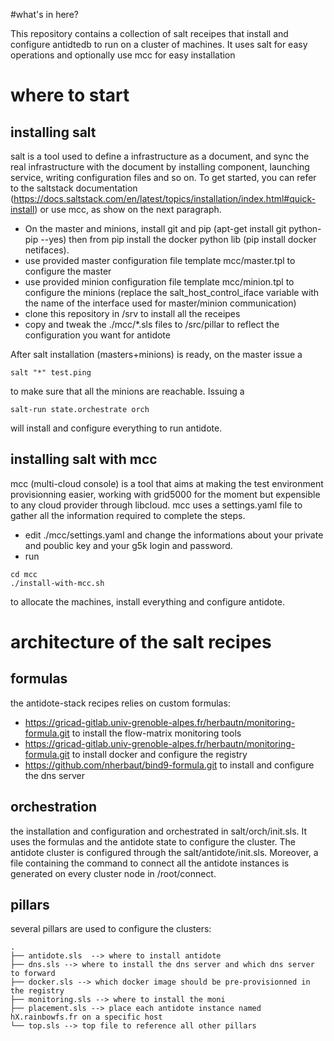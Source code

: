 #what's in here?

This repository contains a collection of salt receipes that install and configure antidtedb to run on a cluster of machines. It uses salt for easy operations and optionally use mcc for easy installation

# where to start

## installing salt

salt is a tool used to define a infrastructure as a document, and sync the real infrastructure with the document by installing component, launching service, writing configuration files and so on.
To get started, you can refer to the saltstack documentation (https://docs.saltstack.com/en/latest/topics/installation/index.html#quick-install) or use mcc, as show on the next paragraph.

* On the master and minions, install git and pip (apt-get install git python-pip --yes) then from pip install the docker python lib (pip install docker netifaces).
* use provided master configuration file template mcc/master.tpl to configure the master
* use provided minion configuration file template mcc/minion.tpl to configure the minions (replace the salt_host_control_iface  variable with the name of the interface used for master/minion communication)
* clone this repository in /srv to install all the receipes
* copy and tweak the ./mcc/*.sls files to /src/pillar to reflect the configuration you want for antidote

After salt installation (masters+minions) is ready, on the master issue a

```
salt "*" test.ping
```

to make sure that all the minions are reachable. Issuing a

```
salt-run state.orchestrate orch
```

will install and configure everything to run antidote.

## installing salt with mcc

mcc (multi-cloud console) is a tool that aims at making the test environment provisionning easier, working with grid5000 for the moment but expensible to any cloud provider through libcloud.
mcc uses a settings.yaml file to gather all the information required to complete the steps.

* edit ./mcc/settings.yaml and change the informations about your private and poublic key and your g5k login and password.
* run

```
cd mcc
./install-with-mcc.sh
```

to allocate the machines, install everything and configure antidote.


# architecture of the salt recipes

## formulas

the antidote-stack recipes relies on custom formulas:

* https://gricad-gitlab.univ-grenoble-alpes.fr/herbautn/monitoring-formula.git to install the flow-matrix monitoring tools
* https://gricad-gitlab.univ-grenoble-alpes.fr/herbautn/monitoring-formula.git to install docker and configure the registry
* https://github.com/nherbaut/bind9-formula.git to install and configure the dns server

## orchestration

the installation and configuration and orchestrated in salt/orch/init.sls. It uses the formulas and the antidote state to configure the cluster.
The antidote cluster is configured through the salt/antidote/init.sls. Moreover, a file containing the command to connect all the antidote instances is generated on every cluster node in /root/connect.

## pillars

several pillars are used to configure the clusters:

```
.
├── antidote.sls  --> where to install antidote
├── dns.sls --> where to install the dns server and which dns server to forward
├── docker.sls --> which docker image should be pre-provisionned in the registry
├── monitoring.sls --> where to install the moni
├── placement.sls --> place each antidote instance named hX.rainbowfs.fr on a specific host
└── top.sls --> top file to reference all other pillars
```
